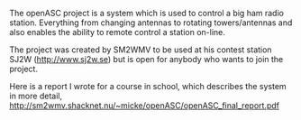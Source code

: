 The openASC project is a system which is used to control a big ham radio station. Everything from changing antennas to rotating towers/antennas and also enables the ability to remote control a station on-line.

The project was created by SM2WMV to be used at his contest station SJ2W (http://www.sj2w.se) but is open for anybody who wants to join the project.

Here is a report I wrote for a course in school, which describes the system in more detail,
http://sm2wmv.shacknet.nu/~micke/openASC/openASC_final_report.pdf